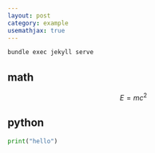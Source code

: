 ```yaml
---
layout: post
category: example
usemathjax: true
---
```


```bash
bundle exec jekyll serve
```

## math

$$E=mc^2$$

## python

```python
print("hello")

```
